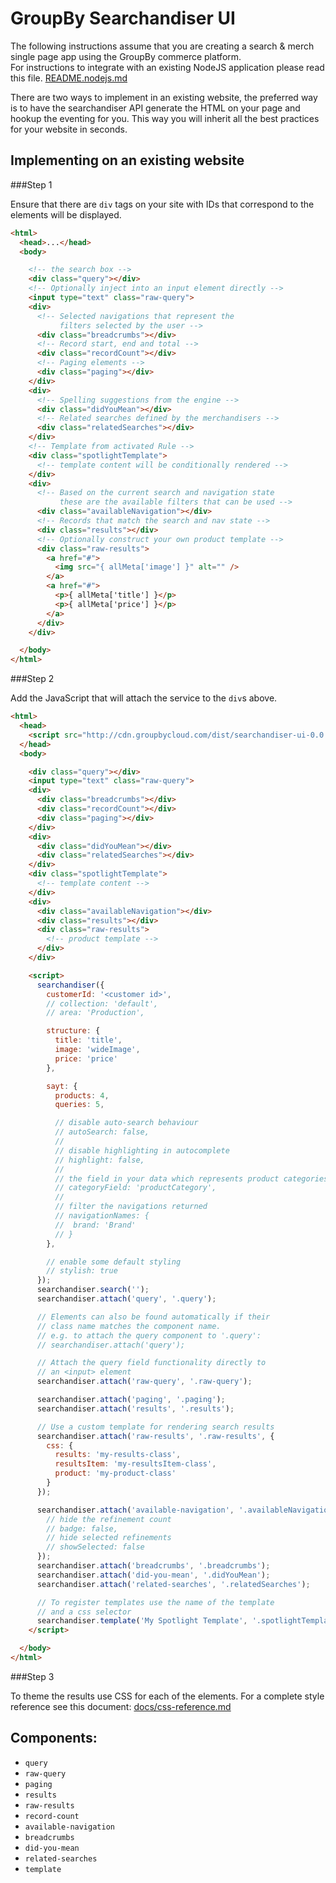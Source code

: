 GroupBy Searchandiser UI
========


The following instructions assume that you are creating a search & merch single page app using the
GroupBy commerce platform.  
For instructions to integrate with an existing NodeJS application please read this file.
[README.nodejs.md](README.nodejs.md)

There are two ways to implement in an existing website, the preferred way is to have the searchandiser
API generate the HTML on your page and hookup the eventing for you.  This way you will inherit
all the best practices for your website in seconds.

Implementing on an existing website
---

###Step 1

Ensure that there are `div` tags on your site with IDs that correspond to the elements will be
displayed.

```html
<html>
  <head>...</head>
  <body>

    <!-- the search box -->
    <div class="query"></div>
    <!-- Optionally inject into an input element directly -->
    <input type="text" class="raw-query">
    <div>
      <!-- Selected navigations that represent the
           filters selected by the user -->
      <div class="breadcrumbs"></div>
      <!-- Record start, end and total -->
      <div class="recordCount"></div>
      <!-- Paging elements -->
      <div class="paging"></div>
    </div>
    <div>
      <!-- Spelling suggestions from the engine -->
      <div class="didYouMean"></div>
      <!-- Related searches defined by the merchandisers -->
      <div class="relatedSearches"></div>
    </div>
    <!-- Template from activated Rule -->
    <div class="spotlightTemplate">
      <!-- template content will be conditionally rendered -->
    </div>
    <div>
      <!-- Based on the current search and navigation state
           these are the available filters that can be used -->
      <div class="availableNavigation"></div>
      <!-- Records that match the search and nav state -->
      <div class="results"></div>
      <!-- Optionally construct your own product template -->
      <div class="raw-results">
        <a href="#">
          <img src="{ allMeta['image'] }" alt="" />
        </a>
        <a href="#">
          <p>{ allMeta['title'] }</p>
          <p>{ allMeta['price'] }</p>
        </a>
      </div>
    </div>

  </body>
</html>
```

###Step 2

Add the JavaScript that will attach the service to the `div`s above.

```html
<html>
  <head>
    <script src="http://cdn.groupbycloud.com/dist/searchandiser-ui-0.0.7.js"></script>
  </head>
  <body>

    <div class="query"></div>
    <input type="text" class="raw-query">
    <div>
      <div class="breadcrumbs"></div>
      <div class="recordCount"></div>
      <div class="paging"></div>
    </div>
    <div>
      <div class="didYouMean"></div>
      <div class="relatedSearches"></div>
    </div>
    <div class="spotlightTemplate">
      <!-- template content -->
    </div>
    <div>
      <div class="availableNavigation"></div>
      <div class="results"></div>
      <div class="raw-results">
        <!-- product template -->
      </div>
    </div>

    <script>
      searchandiser({
        customerId: '<customer id>',
        // collection: 'default',
        // area: 'Production',

        structure: {
          title: 'title',
          image: 'wideImage',
          price: 'price'
        },

        sayt: {
          products: 4,
          queries: 5,

          // disable auto-search behaviour
          // autoSearch: false,
          //
          // disable highlighting in autocomplete
          // highlight: false,
          //
          // the field in your data which represents product categories
          // categoryField: 'productCategory',
          //
          // filter the navigations returned
          // navigationNames: {
          //  brand: 'Brand'
          // }
        },

        // enable some default styling
        // stylish: true
      });
      searchandiser.search('');
      searchandiser.attach('query', '.query');

      // Elements can also be found automatically if their
      // class name matches the component name.
      // e.g. to attach the query component to '.query':
      // searchandiser.attach('query');

      // Attach the query field functionality directly to
      // an <input> element
      searchandiser.attach('raw-query', '.raw-query');

      searchandiser.attach('paging', '.paging');
      searchandiser.attach('results', '.results');

      // Use a custom template for rendering search results
      searchandiser.attach('raw-results', '.raw-results', {
        css: {
          results: 'my-results-class',
          resultsItem: 'my-resultsItem-class',
          product: 'my-product-class'
        }
      });

      searchandiser.attach('available-navigation', '.availableNavigation', {
        // hide the refinement count
        // badge: false,
        // hide selected refinements
        // showSelected: false
      });
      searchandiser.attach('breadcrumbs', '.breadcrumbs');
      searchandiser.attach('did-you-mean', '.didYouMean');
      searchandiser.attach('related-searches', '.relatedSearches');

      // To register templates use the name of the template
      // and a css selector
      searchandiser.template('My Spotlight Template', '.spotlightTemplate');
    </script>

  </body>
</html>
```

###Step 3

To theme the results use CSS for each of the elements.  For a complete style reference see this
document: [docs/css-reference.md](docs/css-reference.md)

## Components:

 - `query`
 - `raw-query`
 - `paging`
 - `results`
 - `raw-results`
 - `record-count`
 - `available-navigation`
 - `breadcrumbs`
 - `did-you-mean`
 - `related-searches`
 - `template`
